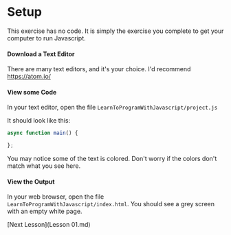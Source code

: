 # Setup

This exercise has no code. It is simply the exercise you complete to get your computer to run Javascript.

#### Download a Text Editor

There are many text editors, and it's your choice. I'd recommend https://atom.io/

#### View some Code

In your text editor, open the file `LearnToProgramWithJavascript/project.js`

It should look like this:
```javascript
async function main() {

};
```
You may notice some of the text is colored. Don't worry if the colors don't match what you see here.

#### View the Output

In your web browser, open the file `LearnToProgramWithJavascript/index.html`. You should see a grey screen with an empty white page.

[Next Lesson](Lesson 01.md)

